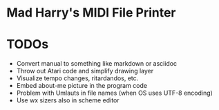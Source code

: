 # Mad Harry's MIDI File Printer

# TODOs
* Convert manual to something like markdown or asciidoc
* Throw out Atari code and simplify drawing layer
* Visualize tempo changes, ritardandos, etc.
* Embed about-me picture in the program code
* Problem with Umlauts in file names (when OS uses UTF-8 encoding)
* Use wx sizers also in scheme editor
